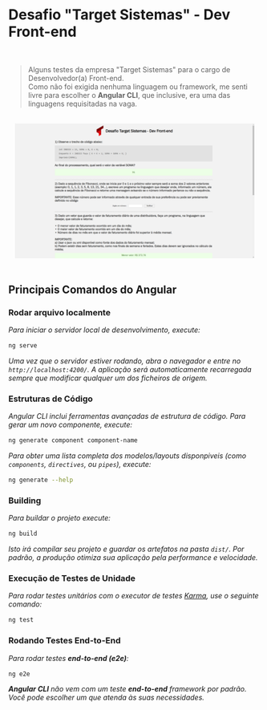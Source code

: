 # Desafio "Target Sistemas" - Dev Front-end

<br />

> Alguns testes da empresa "Target Sistemas" para o cargo de Desenvolvedor(a) Front-end. <br />
> Como não foi exigida nenhuma linguagem ou framework, me senti livre para escolher o **Angular CLI**, que inclusive, era uma das linguagens requisitadas na vaga.

<br />

<div align="center">
    <a href="https://desafio-target-sistemas-dev-frontend.netlify.app/" target="_blank" >
        <img
            src="./assets/preview-devfrontend.png"
            alt="Tela principal"
            width='95%'
            height='45%'
        />
    </a>
</div>

<br />

## Principais Comandos do Angular

### Rodar arquivo localmente

_Para iniciar o servidor local de desenvolvimento, execute:_

```bash
ng serve
```

_Uma vez que o servidor estiver rodando, abra o navegador e entre no `http://localhost:4200/`. A aplicação será automaticamente recarregada sempre que modificar qualquer um dos ficheiros de origem._


### Estruturas de Código

_Angular CLI inclui ferramentas avançadas de estrutura de código. Para gerar um novo componente, execute:_

```bash
ng generate component component-name
```

_Para obter uma lista completa dos modelos/layouts disponpiveis (como `components`, `directives`, ou `pipes`), execute:_

```bash
ng generate --help
```

### Building

_Para buildar o projeto execute:_

```bash
ng build
```

_Isto irá compilar seu projeto e guardar os artefatos na pasta `dist/`. Por padrão, a produção otimiza sua aplicação pela performance e velocidade._

### Execução de Testes de Unidade

_Para rodar testes unitários com o executor de testes [Karma](https://karma-runner.github.io), use o seguinte comando:_

```bash
ng test
```

### Rodando Testes End-to-End

_Para rodar testes **end-to-end (e2e)**:_

```bash
ng e2e
```

_**Angular CLI** não vem com um teste **end-to-end** framework por padrão. Você pode escolher um que atenda às suas necessidades._
